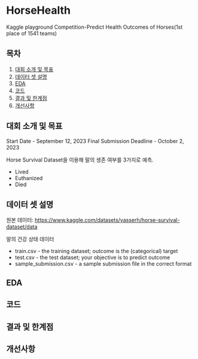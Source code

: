 # HorseHealth
Kaggle playground Competition-Predict Health Outcomes of Horses(1st place of 1541 teams)

## 목차
1. [대회 소개 및 목표](#대회-소개-및-목표)
3. [데이터 셋 설명](#데이터-셋-설명)
4. [EDA](#EDA)
5. [코드](#코드)
6. [결과 및 한계점](#결과-및-한계점)
7. [개선사항](#개선사항)

## 대회 소개 및 목표
Start Date - September 12, 2023
Final Submission Deadline - October 2, 2023

Horse Survival Dataset을 이용해 말의 생존 여부를 3가지로 예측.
- Lived
- Euthanized
- Died

## 데이터 셋 설명

원본 데이터: https://www.kaggle.com/datasets/yasserh/horse-survival-dataset/data

말의 건강 상태 데이터 

- train.csv - the training dataset; outcome is the (categorical) target
- test.csv - the test dataset; your objective is to predict outcome
- sample_submission.csv - a sample submission file in the correct format

## EDA


## 코드


## 결과 및 한계점


## 개선사항
